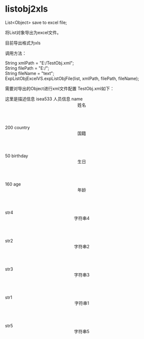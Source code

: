 listobj2xls
===========

List&lt;Object> save to excel file;

将List<object>对象导出为excel文件。

目前导出格式为xls

调用方法：

String xmlPath = "E:/TestObj.xml";  
String filePath = "E:/";  
String fileName = "text";  
ExpListObjExcelVS.expListObjFile(list, xmlPath, filePath, fileName);

需要对导出的Object进行xml文件配置
TestObj.xml如下：

<!-- 
	必填项为:name,header，其他全部选填
		
	title:excel表格中第一行合并单元格居中显示的内容
	description：第二行显示的说明
	author：xml作者，不会输出
	sheet:导出excel的sheet名
	columns:导出列的信息
		column:一个列
			name:列对应Object中的字段名，必须有标准的get方法
			header:导出excel中显示的标题
			width:列宽(单位像素)
-->
<?xml version="1.0" encoding="UTF-8"?>
<excel>
	<title>人员信息导出</title>
	<description>这里是描述信息</description>
	<author>isea533</author>
	<sheet>人员信息</sheet>
	<columns>
		<column>
			<name>name</name>
			<header>姓名</header>
			<width>200</width>
		</column>
		<column>
			<name>country</name>
			<header>国籍</header>
			<width>50</width>
		</column>
		<column>
			<name>birthday</name>
			<header>生日</header>
			<width>160</width>
		</column>
		<column>
			<name>age</name>
			<header>年龄</header>
		</column>
		<column>
			<name>str4</name>
			<header>字符串4</header>
		</column>
		<column>
			<name>str2</name>
			<header>字符串2</header>
		</column>
		<column>
			<name>str3</name>
			<header>字符串3</header>
		</column>
		<column>
			<name>str1</name>
			<header>字符串1</header>
		</column>
		<column>
			<name>str5</name>
			<header>字符串5</header>
		</column>
	</columns>
</excel>
